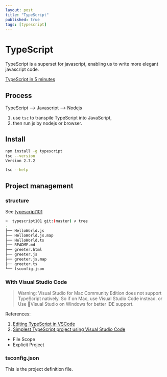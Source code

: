 ```yaml
---
layout: post
title: "TypeScript"
published: true
tags: [typescript]
---
```

# TypeScript

TypeScript is a superset for javascript, enabling us to write more elegant javascript code. 


[TypeScript in 5 minutes](https://www.typescriptlang.org/docs/handbook/typescript-in-5-minutes.html)

## Process

TypeScript --> Javascript --> Nodejs

1. use `tsc` to transpile TypeScript into JavaScript, 
2. then run js by nodejs or browser. 


## Install
```sh
npm install -g typescript
tsc --version
Version 2.7.2

tsc --help

```

## Project management

### structure
See [typescript101](https://github.com/xianminx/typescript101)
```sh
➜  typescript101 git:(master) ✗ tree
.
├── HelloWorld.js
├── HelloWorld.js.map
├── HelloWorld.ts
├── README.md
├── greeter.html
├── greeter.js
├── greeter.js.map
├── greeter.ts
└── tsconfig.json

```

### With Visual Studio Code

> Warning: Visual Studio for Mac Community Edition does not support TypeScript natively. 
> So if on Mac, use Visual Studio Code instead. 
> or Use Visual Studio on Windows for better IDE support.

References: 
1. [Editing TypeScript in VSCode](https://code.visualstudio.com/docs/languages/typescript)
2. [Simplest TypeScript project using Visual Studio Code](https://medium.com/@equisept/simplest-typescript-with-visual-studio-code-e42843fe437)
* File Scope
* Explicit Project

### tsconfig.json
This is the project definition file. 


